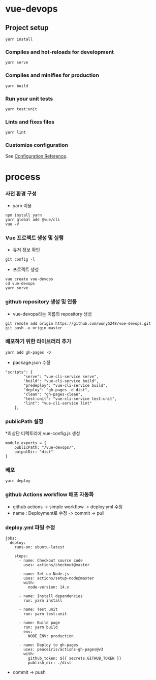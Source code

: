 # vue-devops

## Project setup
```
yarn install
```

### Compiles and hot-reloads for development
```
yarn serve
```

### Compiles and minifies for production
```
yarn build
```

### Run your unit tests
```
yarn test:unit
```

### Lints and fixes files
```
yarn lint
```

### Customize configuration
See [Configuration Reference](https://cli.vuejs.org/config/).


# process


### 사전 환경 구성
* yarn 이용

``` 
npm install yarn
yarn global add @vue/cli
vue -V
```

### Vue 프로젝트 생성 및 실행
* 유저 정보 확인
```
git config -l
```
* 프로젝트 생성
```
vue create vue-devops
cd vue-devops
yarn serve
```


### github repository 생성 및 연동
* vue-devops라는 이름의 repository 생성
``` 
git remote add origin https://github.com/wony5248/vue-devops.git
git push -u origin master
```

### 배포하기 위한 라이브러리 추가
```
yarn add gh-pages -D
```
* package.json 수정
```
"scripts": {
        "serve": "vue-cli-service serve",
        "build": "vue-cli-service build",
        "predeploy": "vue-cli-service build",
        "deploy": "gh-pages -d dist",
        "clean": "gh-pages-clean",
        "test:unit": "vue-cli-service test:unit",
        "lint": "vue-cli-service lint"
    },
```

### publicPath 설정
*최상단 디렉토리에 vue-config.js 생성
```
module.exports = {
    publicPath: "/vue-devops/",
    outputDir: "dist"
}
```

### 배포
```
yarn deploy
```

### github Actions workflow 배포 자동화
* github actions -> simple workflow -> deploy.yml 수정
* name : Deployment로 수정 -> commit -> pull


### deploy.yml 파일 수정
```
jobs:
  deploy:
    runs-on: ubuntu-latest

    steps:
      - name: Checkout source code
        uses: actions/checkout@master

      - name: Set up Node.js
        uses: actions/setup-node@master
        with:
          node-version: 14.x

      - name: Install dependencies
        run: yarn install
      
      - name: Test unit
        run: yarn test:unit

      - name: Build page
        run: yarn build
        env:
          NODE_ENV: production

      - name: Deploy to gh-pages
        uses: peaceiris/actions-gh-pages@v3
        with:
          github_token: ${{ secrets.GITHUB_TOKEN }}
          publish_dir: ./dist
```
* commit -> push






